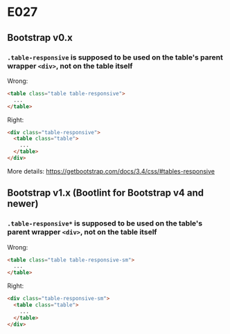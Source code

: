 # E027
## Bootstrap v0.x
### `.table-responsive` is supposed to be used on the table's parent wrapper `<div>`, not on the table itself

Wrong:
```html
<table class="table table-responsive">
  ...
</table>
```

Right:
```html
<div class="table-responsive">
  <table class="table">
    ...
  </table>
</div>
```

More details: https://getbootstrap.com/docs/3.4/css/#tables-responsive

## Bootstrap v1.x (Bootlint for Bootstrap v4 and newer)
### `.table-responsive*` is supposed to be used on the table's parent wrapper `<div>`, not on the table itself

Wrong:
```html
<table class="table table-responsive-sm">
  ...
</table>
```

Right:
```html
<div class="table-responsive-sm">
  <table class="table">
    ...
  </table>
</div>
```
